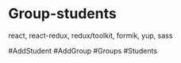 # Group-students
react, react-redux, redux/toolkit, formik, yup, sass

#AddStudent
#AddGroup
#Groups
#Students